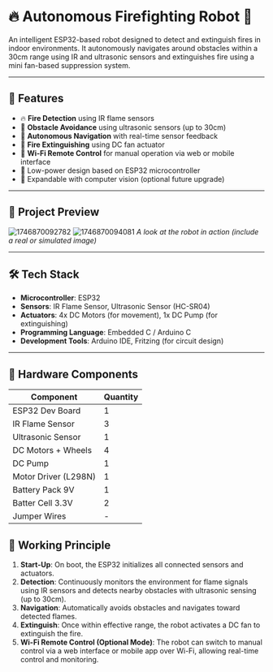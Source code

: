# 🔥 Autonomous Firefighting Robot 🚒

An intelligent ESP32-based robot designed to detect and extinguish fires in indoor environments. It autonomously navigates around obstacles within a 30cm range using IR and ultrasonic sensors and extinguishes fire using a mini fan-based suppression system.

---

## 📌 Features

- 🔥 **Fire Detection** using IR flame sensors  
- 🚧 **Obstacle Avoidance** using ultrasonic sensors (up to 30cm)  
- 🤖 **Autonomous Navigation** with real-time sensor feedback  
- 💨 **Fire Extinguishing** using DC fan actuator  
- 📡 **Wi-Fi Remote Control** for manual operation via web or mobile interface  
- 🔋 Low-power design based on ESP32 microcontroller  
- 🧠 Expandable with computer vision (optional future upgrade)  

---

## 📸 Project Preview
![1746870092782](https://github.com/user-attachments/assets/290dda99-44ea-4614-a18a-f659ab7211eb)
![1746870094081](https://github.com/user-attachments/assets/c8e32c65-f3c4-4cdc-a755-4fef58940915)
*A look at the robot in action (include a real or simulated image)*

---

## 🛠️ Tech Stack

- **Microcontroller**: ESP32  
- **Sensors**: IR Flame Sensor, Ultrasonic Sensor (HC-SR04)  
- **Actuators**: 4x DC Motors (for movement), 1x DC Pump (for extinguishing)  
- **Programming Language**: Embedded C / Arduino C  
- **Development Tools**: Arduino IDE, Fritzing (for circuit design)  

---

## 🧩 Hardware Components

| Component             | Quantity |
|-----------------------|----------|
| ESP32 Dev Board       | 1        |
| IR Flame Sensor       | 3        |
| Ultrasonic Sensor     | 1        |
| DC Motors + Wheels    | 4        |
| DC Pump               | 1        |
| Motor Driver (L298N)  | 1        |
| Battery Pack 9V       | 1        |
| Batter Cell 3.3V      | 2        |
| Jumper Wires          | -        |

## 🔁 Working Principle

1. **Start-Up**: On boot, the ESP32 initializes all connected sensors and actuators.
2. **Detection**: Continuously monitors the environment for flame signals using IR sensors and detects nearby obstacles with ultrasonic sensing (up to 30cm).
3. **Navigation**: Automatically avoids obstacles and navigates toward detected flames.
4. **Extinguish**: Once within effective range, the robot activates a DC fan to extinguish the fire.
5. **Wi-Fi Remote Control (Optional Mode)**: The robot can switch to manual control via a web interface or mobile app over Wi-Fi, allowing real-time control and monitoring.

